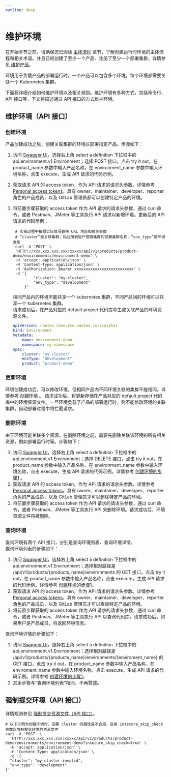 ```yaml
---
outline: deep
---
```

# 维护环境

在开始本节之前，请确保您已阅读 [主体流程](user-guide-00.md) 章节，了解创建运行时环境的主体流程和相关术语。并且已经创建了至少一个产品、注册了至少一个部署集群，详情参见 [维护产品](user-guide-01.md)。

环境用于负载产品的部署运行时。一个产品可以包含多个环境，每个环境都需要关联一个 Kubernetes 集群。

下面将详细介绍如何维护环境以及相关规则。维护环境有多种方式，包括命令行、API 接口等，下文将描述通过 API 接口的方式维护环境。

## 维护环境（API 接口）

### 创建环境
产品创建成功之后，创建关联集群的环境以部署指定产品。步骤如下：  
1. 访问 [Swagger UI](quickstart-03.md)，选择右上角 select a definition 下拉框中的 api.environment.v1.Environment；选择 POST 接口，点击 try it out，在 product_name 参数中输入产品名称，在 environment_name  参数中输入环境名称，点击 execute，生成 API 请求的代码示例。  
2. 获取请求 API 的 access token，作为 API 请求的请求头参数。详情参考 [Personal access tokens](https://docs.gitlab.com/ee/user/profile/personal_access_tokens.html)。具有 owner、maintainer、developer、reporter 角色的产品成员，以及 GitLab 管理员都可以创建特定产品的环境。  
3. 将前置步骤获取的 access token 作为 API 请求的请求头参数，通过 curl 命令，或者 Postman、JMeter 等工具执行 API 请求以新增环境。更新后的 API 请求的代码示例：
   ```Shell
    # 实操过程中根据实际情况替换 URL 地址和相关参数 
    # “cluster”是关联集群，指注册到租户管理集群的部署集群名称，“env_type”是环境类型
    curl -X 'POST' \
    'HTTP://xxx.xxx.xxx.xxx:xxxxx/api/v1/products/product-demo/environments/environment-demo' \
    -H 'accept: application/json' \
    -H 'Content-Type: application/json' \
    -H 'Authorization: Bearer xxxxxxxxxxxxxxxxxxxxxxxxxx' \
    -d '{
            "cluster": "my-cluster",
            "env_type": "development"
        }'
    ```
    
    相同产品内的环境不能共享一个 kubernetes 集群，不同产品间的环境可以共享一个 kubernetes 集群。  
    请求成功后，在产品对应的 default.project 代码库中生成关联产品的环境资源文件。

    ```yaml
    apiVersion: nautes.resource.nautes.io/v1alpha1
    kind: Environment
    metadata:
        name: environment-demo
        namespace: my-namespace
    spec:
        cluster: "my-cluster"
        envType: "development"
        product: "product-demo"
    ```

### 更新环境
环境创建成功后，可以修改环境，但相同产品内不同环境关联的集群不能相同。详情参考 [创建环境](#创建环境) 。
请求成功后，将更新存储在产品对应的 default.project 代码库中的环境资源文件。一旦环境负载了产品的部署运行时，则不能修改环境的关联集群，自动部署过程中将拦截请求。

### 删除环境
由于环境可能关联多个资源，在删除环境之前，需要先删除关联该环境的所有相关资源，例如部署运行时等。步骤如下：  
1. 访问 [Swagger UI](quickstart-03.md)，选择右上角 select a definition 下拉框中的 api.environment.v1.Environment；选择 DELETE 接口，点击 try it out，在 product_name 参数中输入产品名称，在 environment_name 参数中输入环境名称，点击 execute，生成 API 请求的代码示例。详情参考 [创建环境的步骤1](#创建环境) 。
2. 获取请求 API 的 access token，作为 API 请求的请求头参数。详情参考 [Personal access tokens](https://docs.gitlab.com/ee/user/profile/personal_access_tokens.html)。具有 owner、maintainer、developer、reporter 角色的产品成员，以及 GitLab 管理员才可以删除特定产品的环境。  
3. 将前置步骤获取的 access token 作为 API 请求的请求头参数，通过 curl 命令，或者 Postman、JMeter 等工具执行 API 来删除环境。请求成功后，环境资源文件将被删除。

### 查询环境
查询环境有两个 API 接口，分别是查询环境列表、查询环境详情。  
查询环境列表的步骤如下：  
1. 访问 [Swagger UI](quickstart-03.md)，选择右上角 select a definition 下拉框中的 api.environment.v1.Environment；选择相对路径是 /api/v1/products/{products_name}/environments 的 GET 接口，点击 try it out，在 product_name 参数中输入产品名称，点击 execute，生成 API 请求的代码示例。详情参考 [创建环境的步骤1](#创建环境)。
2. 获取请求 API 的 access token，作为 API 请求的请求头参数。详情参考 [Personal access tokens](https://docs.gitlab.com/ee/user/profile/personal_access_tokens.html)。具有 owner、maintainer、developer、reporter 角色的产品成员，以及 GitLab 管理员才可以查询特定产品的环境。
3. 将前置步骤获取的 access token 作为 API 请求的请求头参数，通过 curl 命令，或者 Postman、JMeter 等工具执行 API 以查询代码库。请求成功后，如果用户是产品成员，将返回环境信息。
   
查询环境详情的步骤如下：  
1. 访问 [Swagger UI](quickstart-03.md)，选择右上角 select a definition 下拉框中的 api.environment.v1.Environment；选择相对路径是 /api/v1/products/{products_name}/environments/{enviroment_name} 的 GET 接口，点击 try it out，在 product_name 参数中输入产品名称，在 enviroment_name 参数中输入环境名称，点击 execute，生成 API 请求的代码示例。详情参考 [创建环境的步骤1](#创建环境)。
2. 其余步骤与“查询环境列表”相同，不再赘述。

## 强制提交环境（API 接口）
详情规则参见 [强制提交资源文件（API 接口）](user-guide-03.md#强制提交代码库api-接口)。
```Shell
# 以下示例为创建环境时，设置 cluster 的属性值不合规，启用 insecure_skip_check 参数以强制提交环境的资源文件
curl -X 'POST' \
  'HTTP://xxx.xxx.xxx.xxx:xxxxx/api/v1/products/product-demo/environments/environment-demo?insecure_skip_check=true' \
  -H 'accept: application/json' \
  -H 'Content-Type: application/json' \
  -d '{
  "cluster": "my-cluster-invalid",
  "env_type": "development"
}'
```